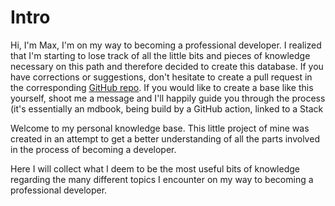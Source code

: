 # Intro

Hi, I'm Max,
I'm on my way to becoming a professional developer. I realized that I'm starting to lose track of all the little bits and pieces of knowledge necessary on this path and therefore decided to create this database. 
If you have corrections or suggestions, don't hesitate to create a pull request in the corresponding [GitHub repo](https://github.com/3ng7n33r/KnowledgeBase). 
If you would like to create a base like this yourself, shoot me a message and I'll happily guide you through the process (it's essentially an mdbook, being build by a GitHub action, linked to a Stack


Welcome to my personal knowledge base. This little project of mine was created in an attempt to get a better understanding of all the parts involved in the process of becoming a developer. 

Here I will collect what I deem to be the most useful bits of knowledge regarding the many different topics I encounter on my way to becoming a professional developer.
<!--stackedit_data:
eyJoaXN0b3J5IjpbMTYxMzI3OTU2Nl19
-->